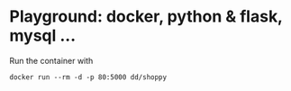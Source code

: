 # Playground: docker, python & flask, mysql ...

Run the container with

	docker run --rm -d -p 80:5000 dd/shoppy


